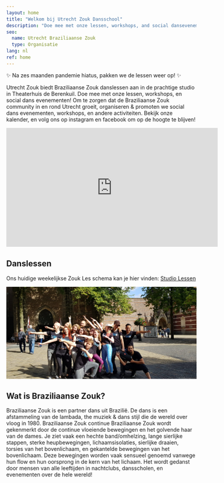 ```yaml
---
layout: home
title: "Welkom bij Utrecht Zouk Dansschool"
description: "Doe mee met onze lessen, workshops, and social dansevenementen! Wij helpen groeien en ondersteunen de Braziliaanse Zouk community in en rond Utrecht."
seo:
  name: Utrecht Braziliaanse Zouk
  type: Organisatie
lang: nl
ref: home
---
```


<section class="looming-notice">
 ✨
 Na zes maanden pandemie hiatus,
 pakken we de lessen weer op!
 ✨
</section>

Utrecht Zouk biedt Braziliaanse Zouk danslessen aan in de prachtige studio in Theaterhuis de Berenkuil.
Doe mee met onze lessen,
workshops,
en social dans evenementen!
Om te zorgen dat de Braziliaanse Zouk community in en rond Utrecht groeit,
organiseren & promoten we social dans evenementen,
workshops,
en andere activiteiten.
Bekijk onze kalender,
en volg ons op instagram en facebook
om op de hoogte te blijven!

<section>
  <div class="responsive-video">
  <iframe
    allow="accelerometer; autoplay; encrypted-media; gyroscope; picture-in-picture"
    allowfullscreen
    frameborder="0"
    height="315"
    src="https://www.youtube.com/embed/_bbMZ0g-d9g"
    width="560"
  ></iframe>
  </div>
</section>

## Danslessen

<p>
Ons huidige weekelijkse Zouk Les schema kan je hier vinden:
<a
  class="button"
  href="/studio-classes">
  Studio Lessen
</a>
</p>

![alt text](/international-zouk-day-2018.jpg "International Zouk Day Flashmob 2018")

## Wat is Braziliaanse Zouk?
Braziliaanse Zouk is een partner dans uit Brazilië.
De dans is een afstammeling van de lambada,
the muziek & dans stijl die de wereld over vloog in 1980.
Braziliaanse Zouk
continue
Braziliaanse Zouk wordt gekenmerkt door de continue vloeiende bewegingen en het golvende haar van de dames.
Je ziet vaak een hechte band/omhelzing,
lange sierlijke stappen,
sterke heupbewegingen,
lichaamsisolaties,
sierlijke draaien,
torsies van het bovenlichaam,
en gekantelde bewegingen van het bovenlichaam.
Deze bewegingen worden vaak sensueel genoemd vanwege hun flow
en hun oorsprong in de kern van het lichaam.
Het wordt gedanst door mensen van alle leeftijden in
nachtclubs,
dansscholen,
en evenementen over de hele wereld!
